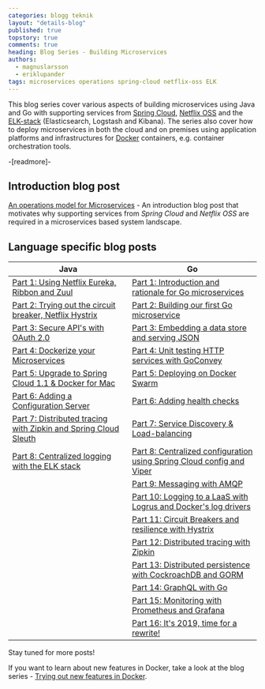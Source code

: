 ```yaml
---
categories: blogg teknik 
layout: "details-blog"
published: true
topstory: true
comments: true
heading: Blog Series - Building Microservices
authors: 
  - magnuslarsson
  - eriklupander
tags: microservices operations spring-cloud netflix-oss ELK
---
```


This blog series cover various aspects of building microservices using Java and Go with supporting services from [Spring Cloud](http://projects.spring.io/spring-cloud/), [Netflix OSS](http://netflix.github.io) and the [ELK-stack](https://www.elastic.co) (Elasticsearch, Logstash and Kibana). The series also cover how to deploy microservices in both the cloud and on premises using application platforms and infrastructures for [Docker](https://www.docker.com) containers, e.g. container orchestration tools.

-[readmore]-


## Introduction blog post

[An operations model for Microservices](/blogg/teknik/2015/03/25/an-operations-model-for-microservices/) - An introduction blog post that motivates why supporting services from *Spring Cloud* and *Netflix OSS* are required in a microservices based system landscape.

## Language specific blog posts

| Java  | Go  | 
|---|---|
| [Part 1: Using Netflix Eureka, Ribbon and Zuul](/blogg/teknik/2015/04/10/building-microservices-with-spring-cloud-and-netflix-oss-part-1/) |  [Part 1: Introduction and rationale for Go microservices](/blogg/teknik/2017/02/17/go-blog-series-part1/) |
| [Part 2: Trying out the circuit breaker, Netflix Hystrix ](/blogg/teknik/2015/04/15/building-microservices-with-spring-cloud-and-netflix-oss-part-2/) | [Part 2: Building our first Go microservice](/blogg/teknik/2017/02/21/go-blog-series-part2) |
| [Part 3: Secure API's with OAuth 2.0](/blogg/teknik/2015/04/27/building-microservices-part-3-secure-APIs-with-OAuth/) | [Part 3: Embedding a data store and serving JSON](/blogg/teknik/2017/02/27/go-blog-series-part3) |
| [Part 4: Dockerize your Microservices](/blogg/teknik/2015/06/08/building-microservices-part-4-dockerize-your-microservices/) | [Part 4: Unit testing HTTP services with GoConvey](/blogg/teknik/2017/03/03/go-blog-series-part4) |
| [Part 5: Upgrade to Spring Cloud 1.1 & Docker for Mac](/blogg/teknik/2016/09/30/building-microservices-part-5-springcloud11-docker4mac/) | [Part 5: Deploying on Docker Swarm](/blogg/teknik/2017/03/09/go-blog-series-part5) |
| [Part 6: Adding a Configuration Server](/blogg/teknik/2017/05/12/building-microservices-part-6-configuration-server/) | [Part 6: Adding health checks](/blogg/teknik/2017/03/22/go-blog-series-part6) |
| [Part 7: Distributed tracing with Zipkin and Spring Cloud Sleuth](/blogg/teknik/2017/07/29/building-microservices-part-7-distributed-tracing/) | [Part 7: Service Discovery & Load-balancing](/blogg/teknik/2017/04/24/go-blog-series-part7)
| [Part 8: Centralized logging with the ELK stack](/blogg/teknik/2017/09/13/building-microservices-part-8-logging-with-ELK/) | [Part 8: Centralized configuration using Spring Cloud config and Viper](/blogg/teknik/2017/05/15/go-blog-series-part8) |
|  | [Part 9: Messaging with AMQP](/blogg/teknik/2017/06/08/go-blog-series-part9) |
|  | [Part 10: Logging to a LaaS with Logrus and Docker's log drivers](/blogg/teknik/2017/08/02/go-blog-series-part10) |
|  | [Part 11: Circuit Breakers and resilience with Hystrix](/blogg/teknik/2017/09/11/go-blog-series-part11) |
|  | [Part 12: Distributed tracing with Zipkin](/blogg/teknik/2017/10/25/go-blog-series-part12/) |
|  | [Part 13: Distributed persistence with CockroachDB and GORM](https://callistaenterprise.se/blogg/teknik/2018/02/14/go-blog-series-part13) |
|  | [Part 14: GraphQL with Go](https://callistaenterprise.se/blogg/teknik/2018/05/07/go-blog-series-part14/) |
|  | [Part 15: Monitoring with Prometheus and Grafana](https://callistaenterprise.se/blogg/teknik/2018/09/12/go-blog-series-part15/) |
|  | [Part 16: It's 2019, time for a rewrite!](https://callistaenterprise.se/blogg/teknik/2019/07/29/go-blog-series-part16/) |

Stay tuned for more posts!

If you want to learn about new features in Docker, take a look at the blog series - [Trying out new features in Docker](/blogg/teknik/2017/12/17/blog-series-docker-news/).
